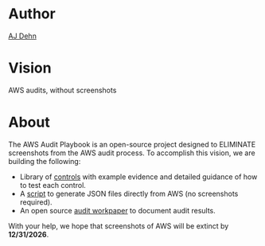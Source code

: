 # Author
[AJ Dehn](https://www.linkedin.com/in/ajdehn/)

# Vision
AWS audits, without screenshots

# About
The AWS Audit Playbook is an open-source project designed to ELIMINATE screenshots from the AWS audit process. To accomplish this vision, we are building the following:
- Library of [controls](./controls/) with example evidence and detailed guidance of how to test each control.
- A [script](./gatherAwsEvidence.py) to generate JSON files directly from AWS (no screenshots required).
- An open source [audit workpaper](https://docs.google.com/spreadsheets/d/1bGfbXUTSzVCSGCWn7UtG6QN4wWeEKdrubygcCuDDjbI/edit?usp=sharing) to document audit results.

With your help, we hope that screenshots of AWS will be extinct by **12/31/2026**.
